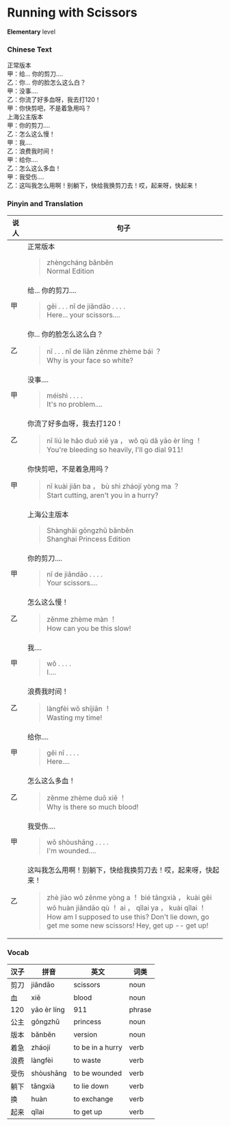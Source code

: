 # Running with Scissors
**Elementary** level
### Chinese Text
正常版本<br />甲：给... 你的剪刀....<br />乙：你... 你的脸怎么这么白？<br />甲：没事....<br />乙：你流了好多血呀，我去打120！<br />甲：你快剪吧，不是着急用吗？<br />上海公主版本<br />甲：你的剪刀....<br />乙：怎么这么慢！<br />甲：我....<br />乙：浪费我时间！<br />甲：给你....<br />乙：怎么这么多血！<br />甲：我受伤....<br />乙：这叫我怎么用啊！别躺下，快给我换剪刀去！哎，起来呀，快起来！

### Pinyin and Translation
|说人|句子|
|----|----|
||正常版本<blockquote>zhèngcháng bǎnběn<br />Normal Edition</blockquote>|
|甲|给... 你的剪刀....<blockquote>gěi . . .  nǐ de jiǎndāo . . . .<br />Here... your scissors....</blockquote>|
|乙|你... 你的脸怎么这么白？<blockquote>nǐ . . .  nǐ de liǎn zěnme zhème bái ？<br />Why is your face so white?</blockquote>|
|甲|没事....<blockquote>méishì . . . .<br />It's no problem....</blockquote>|
|乙|你流了好多血呀，我去打120！<blockquote>nǐ liú le hǎo duō xiě ya ， wǒ qù dǎ yāo èr líng ！<br />You're bleeding so heavily, I'll go dial 911!</blockquote>|
|甲|你快剪吧，不是着急用吗？<blockquote>nǐ kuài jiǎn ba ， bù shì zháojí yòng ma ？<br />Start cutting, aren't you in a hurry?</blockquote>|
||上海公主版本<blockquote>Shànghǎi gōngzhǔ bǎnběn<br />Shanghai Princess Edition</blockquote>|
|甲|你的剪刀....<blockquote>nǐ de jiǎndāo . . . .<br />Your scissors....</blockquote>|
|乙|怎么这么慢！<blockquote>zěnme zhème màn ！<br />How can you be this slow!</blockquote>|
|甲|我....<blockquote>wǒ . . . .<br />I....</blockquote>|
|乙|浪费我时间！<blockquote>làngfèi wǒ shíjiān ！<br />Wasting my time!</blockquote>|
|甲|给你....<blockquote>gěi nǐ . . . .<br />Here....</blockquote>|
|乙|怎么这么多血！<blockquote>zěnme zhème duō xiě ！<br />Why is there so much blood!</blockquote>|
|甲|我受伤....<blockquote>wǒ shòushāng . . . .<br />I'm wounded....</blockquote>|
|乙|这叫我怎么用啊！别躺下，快给我换剪刀去！哎，起来呀，快起来！<blockquote>zhè jiào wǒ zěnme yòng a ！ bié tǎngxià ， kuài gěi wǒ huàn jiǎndāo qù ！ ai ， qǐlai ya ， kuài qǐlai ！<br />How am I supposed to use this? Don't lie down, go get me some new scissors! Hey, get up -- get up!</blockquote>|
### Vocab
|汉子|拼音|英文|词类|
|----|----|----|----|
|剪刀|jiǎndāo|scissors|noun|
|血|xiě|blood|noun|
|120|yāo èr líng|911|phrase|
|公主|gōngzhǔ|princess|noun|
|版本|bǎnběn|version|noun|
|着急|zháojí|to be in a hurry|verb|
|浪费|làngfèi|to waste|verb|
|受伤|shòushāng|to be wounded|verb|
|躺下|tǎngxià|to lie down|verb|
|换|huàn|to exchange|verb|
|起来|qǐlai|to get up|verb|